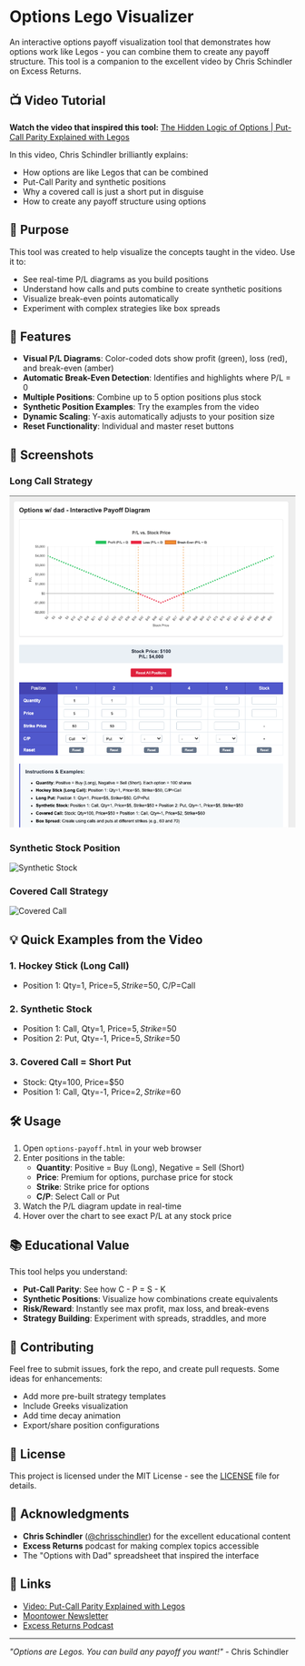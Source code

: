 # Options Lego Visualizer

An interactive options payoff visualization tool that demonstrates how options work like Legos - you can combine them to create any payoff structure. This tool is a companion to the excellent video by Chris Schindler on Excess Returns.

## 📺 Video Tutorial

**Watch the video that inspired this tool:**
[The Hidden Logic of Options | Put-Call Parity Explained with Legos](https://www.youtube.com/watch?v=vYPulKD58fA)

In this video, Chris Schindler brilliantly explains:
- How options are like Legos that can be combined
- Put-Call Parity and synthetic positions
- Why a covered call is just a short put in disguise
- How to create any payoff structure using options

## 🎯 Purpose

This tool was created to help visualize the concepts taught in the video. Use it to:
- See real-time P/L diagrams as you build positions
- Understand how calls and puts combine to create synthetic positions
- Visualize break-even points automatically
- Experiment with complex strategies like box spreads

## 🚀 Features

- **Visual P/L Diagrams**: Color-coded dots show profit (green), loss (red), and break-even (amber)
- **Automatic Break-Even Detection**: Identifies and highlights where P/L = 0
- **Multiple Positions**: Combine up to 5 option positions plus stock
- **Synthetic Position Examples**: Try the examples from the video
- **Dynamic Scaling**: Y-axis automatically adjusts to your position size
- **Reset Functionality**: Individual and master reset buttons

## 📸 Screenshots

### Long Call Strategy
![Long Call](screenshots/long-call.png)

### Synthetic Stock Position
![Synthetic Stock](screenshots/synthetic-stock.png)

### Covered Call Strategy
![Covered Call](screenshots/covered-call.png)

## 💡 Quick Examples from the Video

### 1. Hockey Stick (Long Call)
- Position 1: Qty=1, Price=$5, Strike=$50, C/P=Call

### 2. Synthetic Stock
- Position 1: Call, Qty=1, Price=$5, Strike=$50
- Position 2: Put, Qty=-1, Price=$5, Strike=$50

### 3. Covered Call = Short Put
- Stock: Qty=100, Price=$50
- Position 1: Call, Qty=-1, Price=$2, Strike=$60

## 🛠️ Usage

1. Open `options-payoff.html` in your web browser
2. Enter positions in the table:
   - **Quantity**: Positive = Buy (Long), Negative = Sell (Short)
   - **Price**: Premium for options, purchase price for stock
   - **Strike**: Strike price for options
   - **C/P**: Select Call or Put
3. Watch the P/L diagram update in real-time
4. Hover over the chart to see exact P/L at any stock price

## 📚 Educational Value

This tool helps you understand:
- **Put-Call Parity**: See how C - P = S - K
- **Synthetic Positions**: Visualize how combinations create equivalents
- **Risk/Reward**: Instantly see max profit, max loss, and break-evens
- **Strategy Building**: Experiment with spreads, straddles, and more

## 🤝 Contributing

Feel free to submit issues, fork the repo, and create pull requests. Some ideas for enhancements:
- Add more pre-built strategy templates
- Include Greeks visualization
- Add time decay animation
- Export/share position configurations

## 📄 License

This project is licensed under the MIT License - see the [LICENSE](LICENSE) file for details.

## 🙏 Acknowledgments

- **Chris Schindler** ([@chrisschindler](https://twitter.com/chrisschindler)) for the excellent educational content
- **Excess Returns** podcast for making complex topics accessible
- The "Options with Dad" spreadsheet that inspired the interface

## 🔗 Links

- [Video: Put-Call Parity Explained with Legos](https://www.youtube.com/watch?v=vYPulKD58fA)
- [Moontower Newsletter](https://moontower.substack.com/)
- [Excess Returns Podcast](https://www.excessreturnspodcast.com/)

---

*"Options are Legos. You can build any payoff you want!"* - Chris Schindler